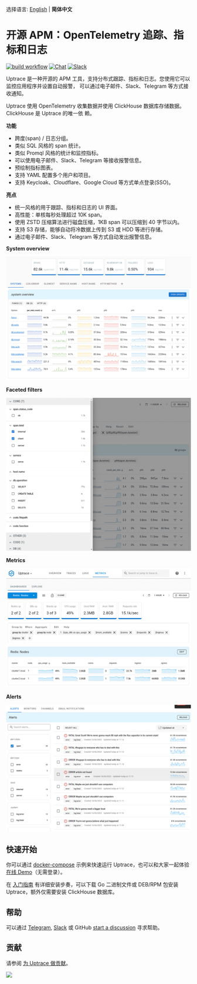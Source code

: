 选择语言: [English](README.md) | **简体中文**

# 开源 APM：OpenTelemetry 追踪、指标和日志

[![build workflow](https://github.com/uptrace/uptrace/actions/workflows/build-and-test.yml/badge.svg)](https://github.com/uptrace/uptrace/actions)
[![Chat](https://img.shields.io/badge/-telegram-red?color=white&logo=telegram&logoColor=black)](https://t.me/uptrace)
[![Slack](https://img.shields.io/badge/slack-uptrace.svg?logo=slack)](https://join.slack.com/t/uptracedev/shared_invite/zt-1xr19nhom-cEE3QKSVt172JdQLXgXGvw)

Uptrace 是一种开源的 APM 工具，支持分布式跟踪、指标和日志。您使用它可以监控应用程序并设置自动报警，
可以通过电子邮件、Slack、Telegram 等方式接收通知。

Uptrace 使用 OpenTelemetry 收集数据并使用 ClickHouse 数据库存储数据。ClickHouse 是 Uptrace 的唯一依
赖。

**功能**

- 跨度(span) / 日志分组。
- 类似 SQL 风格的 span 统计。
- 类似 Promql 风格的统计和监控指标。
- 可以使用电子邮件、Slack、Telegram 等接收报警信息。
- 预绘制指标图表。
- 支持 YAML 配置多个用户和项目。
- 支持 Keycloak、Cloudflare、Google Cloud 等方式单点登录(SSO)。

**亮点**

- 统一风格的用于跟踪、指标和日志的 UI 界面。
- 高性能：单核每秒处理超过 10K span。
- 使用 ZSTD 压缩算法进行磁盘压缩，1KB span 可以压缩到 40 字节以内。
- 支持 S3 存储，能够自动将冷数据上传到 S3 或 HDD 等进行存储。
- 通过电子邮件、Slack、Telegram 等方式自动发出报警信息。

**System overview**

![System overview](./example/docker/images/home.png)

**Faceted filters**

![Faceted filters](./example/docker/images/facets.png)

**Metrics**

![Metrics](./example/docker/images/metrics.png)

**Alerts**

![Alerts](./example/docker/images/alerts.png)

## 快速开始

你可以通过 [docker-compose](example/docker) 示例来快速运行 Uptrace，也可以和大家一起体验
[在线 Demo](https://app.uptrace.dev/play)（无需登录）。

在 [入门指南](https://uptrace.dev/get/get-started.html) 有详细安装步奏，可以下载 Go 二进制文件或
DEB/RPM 包安装 Uptrace，额外仅需要安装 ClickHouse 数据库。

## 帮助

可以通过 [Telegram](https://t.me/uptrace),
[Slack](https://join.slack.com/t/uptracedev/shared_invite/zt-1xr19nhom-cEE3QKSVt172JdQLXgXGvw) 或
GitHub [start a discussion](https://github.com/uptrace/uptrace/discussions) 寻求帮助。

## 贡献

请参阅 [为 Uptrace 做贡献](https://uptrace.dev/get/contributing.html)。

<a href="https://github.com/uptrace/uptrace/graphs/contributors">
  <img src="https://contributors-img.web.app/image?repo=uptrace/uptrace" />
</a>
